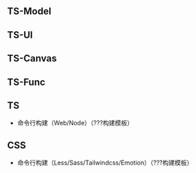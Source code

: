 ## TS-Model

## TS-UI

## TS-Canvas

## TS-Func

## TS

- 命令行构建（Web/Node）（???构建模板）

## CSS

- 命令行构建（Less/Sass/Tailwindcss/Emotion）（???构建模板）